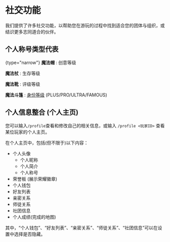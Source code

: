 # 社交功能

我们提供了许多社交功能，以帮助您在游玩的过程中找到适合您的团体与组织，或结识更多志同道合的伙伴。

## 个人称号类型代表

{type="narrow"}
**魔法帽**
: 创意等级

**魔法杖**
: 生存等级

**魔法靴**
: 评级等级

**魔法斗篷**
: [身份等级](ranks.md) (PLUS/PRO/ULTRA/FAMOUS)

## 个人信息整合 (个人主页)

您可以输入`/profile`查看和修改自己的相关信息，或输入 `/profile <玩家ID>` 查看某位玩家的个人主页。

在个人主页中，包括(但不限于)以下内容：

- 个人头像
    - 个人昵称
    - 个人简介
    - 个人称号
- 荣誉板 (展示荣耀徽章)
- 个人钱包
- 好友列表
- 亲密关系
- 师徒关系
- 社团信息
- 个人成绩(完成的地图)

其中，“个人钱包”、“好友列表”、“亲密关系”、“师徒关系”、“社团信息”可以在设置中选择是否隐藏。


